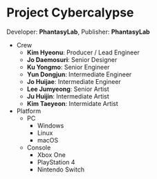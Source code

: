 Project Cybercalypse
====

Developer: **PhantasyLab**, Publisher: **PhantasyLab**

* Crew
  - **Kim Hyeonu**: Producer / Lead Engineer
  - **Jo Daemosuri**: Senior Designer
  - **Ku Yongmo**: Senior Engineer
  - **Yun Dongjun**: Intermediate Engineer
  - **Jo Huijae**: Intermediate Engineer
  - **Lee Jumyeong**: Senior Artist
  - **Ju Huijin**: Intermediate Artist
  - **Kim Taeyeon**: Intermidate Artist
* Platform
  - PC
    + Windows
    + Linux
    + macOS
  - Console 
    + Xbox One
    + PlayStation 4
    + Nintendo Switch
